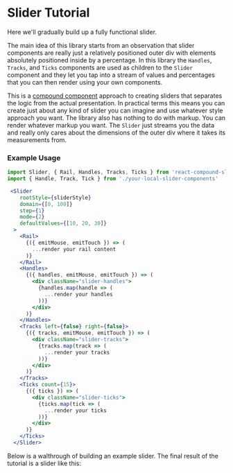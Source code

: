 # Slider Tutorial

Here we'll gradually build up a fully functional slider.

The main idea of this library starts from an observation that slider components are really just a relatively positioned outer div with elements absolutely positioned inside by a percentage.
In this library the `Handles`, `Tracks`, and `Ticks` components are used as children to the `Slider` component and they let you tap into a stream of values and percentages that you can then render using your own components.

This is a [compound component](https://www.youtube.com/watch?v=hEGg-3pIHlE) approach to creating sliders that separates the logic from the actual presentation.
In practical terms this means you can create just about any kind of slider you can imagine and use whatever style approach you want.
The library also has nothing to do with markup.  You can render whatever markup you want.
The `Slider` just streams you the data and really only cares about the dimensions of the outer div where it takes its measurements from.

### Example Usage

```jsx
import Slider, { Rail, Handles, Tracks, Ticks } from 'react-compound-slider'
import { Handle, Track, Tick } from './your-local-slider-components'

 <Slider
    rootStyle={sliderStyle}
    domain={[0, 100]}
    step={1}
    mode={2}
    defaultValues={[10, 20, 30]}
  >
    <Rail>
      {({ emitMouse, emitTouch }) => (
      	...render your rail content
      )}
    </Rail>
    <Handles>
      {({ handles, emitMouse, emitTouch }) => (
        <div className="slider-handles">
          {handles.map(handle => (
          	...render your handles
          ))}
        </div>
      )}
    </Handles>
    <Tracks left={false} right={false}>
      {({ tracks, emitMouse, emitTouch }) => (
        <div className="slider-tracks">
          {tracks.map(track => (
          	...render your tracks
          ))}
        </div>
      )}
    </Tracks>
    <Ticks count={15}>
      {({ ticks }) => (
        <div className="slider-ticks">
          {ticks.map(tick => (
          	...render your ticks
          ))}
        </div>
      )}
    </Ticks>
  </Slider>
```

Below is a walthrough of building an example slider. The final result of the tutorial is a slider like this: